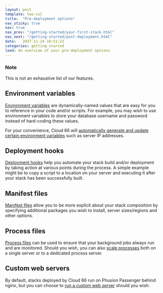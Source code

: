 ```yaml
---
layout: post
template: two-col
title:  "Pre-deployment options"
nav_sticky: true
nav: true
nav_prev: "/getting-started/your-first-stack.html"
nav_next: "/getting-started/post-deployment.html"
date:   2037-11-24 10:51:22
categories: getting-started
lead: An overview of your pre-deployment options
---
```


<div class="notice">
    <h3>Note</h3>
    <p>This is not an exhaustive list of our features.</p>
</div>

## Environment variables
[Environment variables](LINK) are dynamically-named values that are easy for you to reference in your code and/or scripts. For example,
you may wish to use environment variables to store your database username and password instead of hard-coding these values.

For your convenience, Cloud 66 will [automatically generate and update certain environment variables](LINK) such as server IP addresses.

## Deployment hooks
[Deployment hooks](LINK) help you automate your stack build and/or deployment by taking action at various points during the process. A simple example might be to copy a script to a location on your server and executing it after your stack has been successfully built.

## Manifest files
[Manifest files](LINK) allow you to be more explicit about your stack composition by specifying additional packages you wish to install, server sizes/regions and other options.

## Process files
[Process files](LINK) can be used to ensure that your background jobs always run and are monitored. Should you wish, you can also [scale processes](LINK) both on a single server or to a dedicated process server.

## Custom web servers
By default, stacks deployed by Cloud 66 run on Phusion Passenger behind nginx, but you can choose to [run a custom web server](LINK) should you wish.